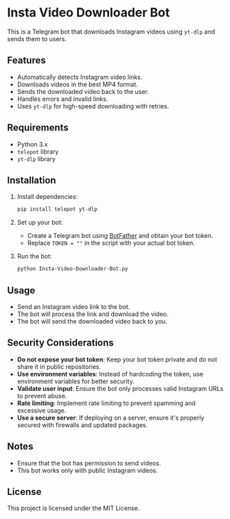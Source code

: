 # Insta Video Downloader Bot

This is a Telegram bot that downloads Instagram videos using `yt-dlp` and sends them to users.

## Features
- Automatically detects Instagram video links.
- Downloads videos in the best MP4 format.
- Sends the downloaded video back to the user.
- Handles errors and invalid links.
- Uses `yt-dlp` for high-speed downloading with retries.

## Requirements
- Python 3.x
- `telepot` library
- `yt-dlp` library

## Installation

1. Install dependencies:
   ```sh
   pip install telepot yt-dlp
   ```

2. Set up your bot:
   - Create a Telegram bot using [BotFather](https://t.me/BotFather) and obtain your bot token.
   - Replace `TOKEN = ""` in the script with your actual bot token.

3. Run the bot:
   ```sh
   python Insta-Video-Downloader-Bot.py
   ```

## Usage
- Send an Instagram video link to the bot.
- The bot will process the link and download the video.
- The bot will send the downloaded video back to you.

## Security Considerations
- **Do not expose your bot token**: Keep your bot token private and do not share it in public repositories.
- **Use environment variables**: Instead of hardcoding the token, use environment variables for better security.
- **Validate user input**: Ensure the bot only processes valid Instagram URLs to prevent abuse.
- **Rate limiting**: Implement rate limiting to prevent spamming and excessive usage.
- **Use a secure server**: If deploying on a server, ensure it's properly secured with firewalls and updated packages.

## Notes
- Ensure that the bot has permission to send videos.
- This bot works only with public Instagram videos.

## License
This project is licensed under the MIT License.

